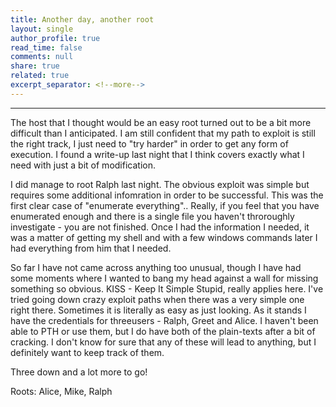 ```yaml
---
title: Another day, another root
layout: single
author_profile: true
read_time: false
comments: null
share: true
related: true
excerpt_separator: <!--more-->
---
```

_______________________________________________________________________________________________________________________________________

The host that I thought would be an easy root turned out to be a bit more difficult than I anticipated. I am still confident that my path to exploit is still the right track, I just need to "try harder" in order to get any form of execution. I found a write-up last night that I think covers exactly what I need with just a bit of modification.
<!--more-->
I did manage to root Ralph last night. The obvious exploit was simple but requires some additional infomration in order to be successful. This was the first clear case of "enumerate everything".. Really, if you feel that you have enumerated enough and there is a single file you haven't throroughly investigate - you are not finished. Once I had the information I needed, it was a matter of getting my shell and with a few windows commands later I had everything from him that I needed. 

So far I have not came across anything too unusual, though I have had some moments where I wanted to bang my head against a wall for missing something so obvious. KISS - Keep It Simple Stupid, really applies here. I've tried going down crazy exploit paths when there was a very simple one right there. Sometimes it is literally as easy as just looking. 
As it stands I have the credentials for threeusers - Ralph, Greet and Alice. I haven't been able to PTH or use them, but I do have both of the plain-texts after a bit of cracking. I don't know for sure that any of these will lead to anything, but I definitely want to keep track of them. 

Three down and a lot more to go! 

Roots: Alice, Mike, Ralph
